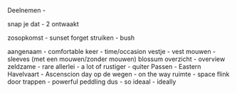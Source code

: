 Deelnemen - 

snap je dat - 2
ontwaakt

zosopkomst - sunset
forget 
struiken - bush

aangenaam - comfortable
keer - time/occasion
vestje - vest
mouwen - sleeves
(met een mouwen/zonder mouwen)
blossum 
overzicht - overview
zeldzame - rare
allerlei - a lot of
rustiger - quiter
Passen - Eastern
Havelvaart - Ascenscion day 
op de wegen - on the way
ruimte - space
flink door trappen - powerful peddling
dus - so
ideaal - ideally 